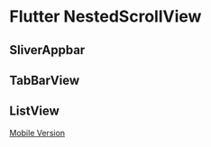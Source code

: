 # Flutter NestedScrollView

## SliverAppbar 
## TabBarView
## ListView


[Mobile Version](https://profile-808b8.web.app/#/)

